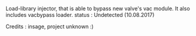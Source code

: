 #### 
Load-library injector, that is able to bypass new valve's vac module. It also includes vacbypass loader. status : Undetected (10.08.2017)

Credits : insage, project unknown :)
